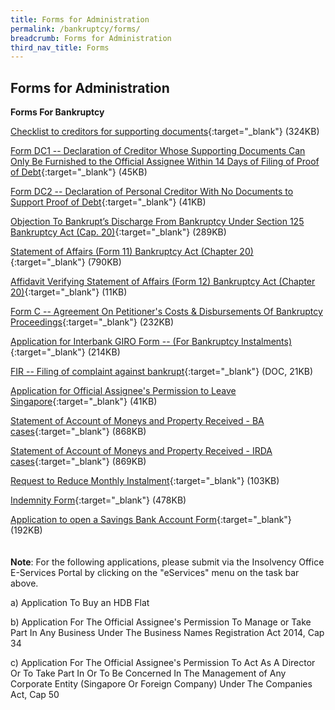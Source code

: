```yaml
---
title: Forms for Administration
permalink: /bankruptcy/forms/
breadcrumb: Forms for Administration
third_nav_title: Forms
---
```

Forms for Administration
---

**Forms For Bankruptcy**

[Checklist to creditors for supporting documents](/files/ChecklisttoCreditorsforSupportingDocuments_revisedversion20062018.pdf/){:target="_blank"} (324KB)

[Form DC1 -- Declaration of Creditor Whose Supporting Documents Can Only Be Furnished to the Official Assignee Within 14 Days of Filing of Proof of Debt](/files/FormDC1DRS.pdf/){:target="_blank"} (45KB)

[Form DC2 -- Declaration of Personal Creditor With No Documents to Support Proof of Debt](/files/FormDC2DRS.pdf/){:target="_blank"} (41KB)

[Objection To Bankrupt’s Discharge From Bankruptcy Under Section 125 Bankruptcy Act (Cap. 20)](/files/S125objectiontodischarge.pdf/){:target="_blank"} (289KB)

[Statement of Affairs (Form 11) Bankruptcy Act (Chapter 20)](/files/Form11-StatementofAffairs.pdf){:target="_blank"} (790KB)

[Affidavit Verifying Statement of Affairs (Form 12) Bankruptcy Act (Chapter 20)](/files/Form12AffidavitVerifyingStatementofAffairs.pdf/){:target="_blank"} (11KB)

[Form C -- Agreement On Petitioner's Costs & Disbursements Of Bankruptcy Proceedings](/files/FormC_CAA25Jul17.pdf/){:target="_blank"} (232KB)

[Application for Interbank GIRO Form -- (For Bankruptcy Instalments)](/files/DirectDebitApplicationFormApr2018.pdf/){:target="_blank"} (214KB)

[FIR -- Filing of complaint against bankrupt](/files/FIRSTINFORMATIONREPORT.docx/){:target="_blank"} (DOC, 21KB)

[Application for Official Assignee's Permission to Leave Singapore](/files/ApplicationforOfficialAssigneePermissiontoLeaveSingapore.pdf/){:target="_blank"} (41KB)

[Statement of Account of Moneys and Property Received - BA cases](/files/SMP-BA(7Sep21).pdf/){:target="_blank"} (868KB)

[Statement of Account of Moneys and Property Received - IRDA cases](/files/SMP-IRDA(7Sep21).pdf/){:target="_blank"} (869KB)

[Request to Reduce Monthly Instalment](/files/ReduceMIMC-IID.pdf/){:target="_blank"} (103KB)

[Indemnity Form](/files/IndemnityForm.pdf/){:target="_blank"} (478KB)<br>

[Application to open a Savings Bank Account Form](/files/BankApplication.pdf/){:target="_blank"} (192KB)<br>
<br><br>
**Note**: For the following applications, please submit via the Insolvency Office E-Services Portal by clicking on the "eServices" menu on the task bar above.

a) Application To Buy an HDB Flat

b) Application For The Official Assignee's Permission To Manage or Take Part In Any Business Under The Business Names Registration Act 2014, Cap 34

c) Application For The Official Assignee's Permission To Act As A Director Or To Take Part In Or To Be Concerned In The Management of Any Corporate Entity (Singapore Or Foreign Company) Under The Companies Act, Cap 50